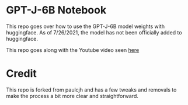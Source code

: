 # GPT-J-6B Notebook

This repo goes over how to use the GPT-J-6B model weights with huggingface.  As of 7/26/2021, the model has not been officially added to huggingface.

This repo goes along with the Youtube video seen [here](https://youtu.be/ym6mWwt85iQ)

# Credit

This repo is forked from paulcjh and has a few tweaks and removals to make the process a bit more clear and straightforward.
